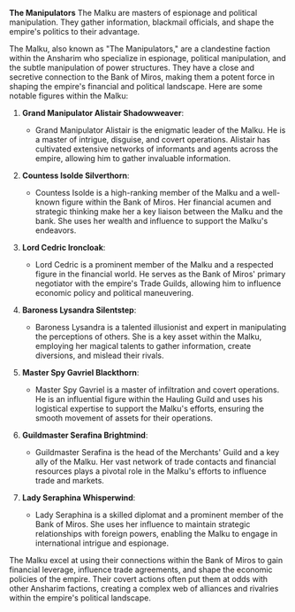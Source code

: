 **The Manipulators**
The Malku are masters of espionage and political manipulation. They gather information, blackmail officials, and shape the empire's politics to their advantage.

The Malku, also known as "The Manipulators," are a clandestine faction within the Ansharim who specialize in espionage, political manipulation, and the subtle manipulation of power structures. They have a close and secretive connection to the Bank of Miros, making them a potent force in shaping the empire's financial and political landscape. Here are some notable figures within the Malku:

1. **Grand Manipulator Alistair Shadowweaver**:
    
    - Grand Manipulator Alistair is the enigmatic leader of the Malku. He is a master of intrigue, disguise, and covert operations. Alistair has cultivated extensive networks of informants and agents across the empire, allowing him to gather invaluable information.
2. **Countess Isolde Silverthorn**:
    
    - Countess Isolde is a high-ranking member of the Malku and a well-known figure within the Bank of Miros. Her financial acumen and strategic thinking make her a key liaison between the Malku and the bank. She uses her wealth and influence to support the Malku's endeavors.
3. **Lord Cedric Ironcloak**:
    
    - Lord Cedric is a prominent member of the Malku and a respected figure in the financial world. He serves as the Bank of Miros' primary negotiator with the empire's Trade Guilds, allowing him to influence economic policy and political maneuvering.
4. **Baroness Lysandra Silentstep**:
    
    - Baroness Lysandra is a talented illusionist and expert in manipulating the perceptions of others. She is a key asset within the Malku, employing her magical talents to gather information, create diversions, and mislead their rivals.
5. **Master Spy Gavriel Blackthorn**:
    
    - Master Spy Gavriel is a master of infiltration and covert operations. He is an influential figure within the Hauling Guild and uses his logistical expertise to support the Malku's efforts, ensuring the smooth movement of assets for their operations.
6. **Guildmaster Serafina Brightmind**:
    
    - Guildmaster Serafina is the head of the Merchants' Guild and a key ally of the Malku. Her vast network of trade contacts and financial resources plays a pivotal role in the Malku's efforts to influence trade and markets.
7. **Lady Seraphina Whisperwind**:
    
    - Lady Seraphina is a skilled diplomat and a prominent member of the Bank of Miros. She uses her influence to maintain strategic relationships with foreign powers, enabling the Malku to engage in international intrigue and espionage.

The Malku excel at using their connections within the Bank of Miros to gain financial leverage, influence trade agreements, and shape the economic policies of the empire. Their covert actions often put them at odds with other Ansharim factions, creating a complex web of alliances and rivalries within the empire's political landscape.
